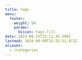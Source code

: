 ```yaml
---
title: Tags
menu:
  footer:
    weight: 50
    params:
      bsicon: tags-fill
date: 2023-08-25T15:11:43.590Z
lastmod: 2024-09-09T15:53:51.971Z
aliases:
  - /categories
---
```

